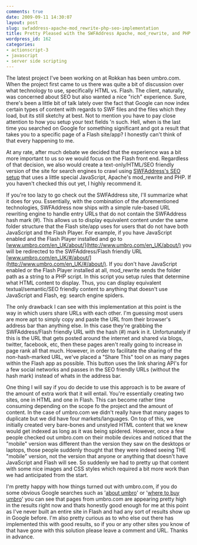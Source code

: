 ```yaml
---
comments: true
date: 2009-09-11 14:30:07
layout: post
slug: swfaddress-apache-mod_rewrite-php-seo-implementation
title: Pretty Pleased with the SWFAddress Apache, mod_rewrite, and PHP SEO Implementation
wordpress_id: 162
categories:
- actionscript-3
- javascript
- server side scripting
---
```


The latest project I've been working on at Rokkan has been umbro.com. When the project first came to us there was quite a bit of discussion over what technology to use, specifically HTML vs. Flash. The client, naturally, was concerned about SEO but also wanted a nice "rich" experience. Sure, there's been a little bit of talk lately over the fact that Google can now index certain types of content with regards to SWF files and the files which they load, but its still sketchy at best. Not to mention you have to pay close attention to how you setup your text fields 'n such. Hell, when is the last time you searched on Google for something significant and got a result that takes you to a specific page of a Flash site/app? I honestly can't think of that every happening to me.



At any rate, after much debate we decided that the experience was a bit more important to us so we would focus on the Flash front end. Regardless of that decision, we also would create a text-only/HTML/SEO friendly version of the site for search engines to crawl using [SWFAddress's SEO setup](http://www.asual.com/swfaddress/) that uses a little special JavaScript, Apache's mod_rewrite and PHP. If you haven't checked this out yet, I highly recommend it.

If you're too lazy to go check out the SWFAddress site, I'll summarize what it does for you. Essentially, with the combination of the aforementioned technologies, SWFAddress now ships with a simple rule-based URL rewriting engine to handle entry URLs that do not contain the SWFAddress hash mark (#). This allows us to display equivalent content under the same folder structure that the Flash site/app uses for users that do not have both JavaScript and the Flash Player. For example, if you have JavaScript enabled and the Flash Player installed and go to [www.umbro.com/en_UK/about/](http://www.umbro.com/en_UK/about/) you will be redirected to the SWFAddress/Flash friendly URL [www.umbro.com/en_UK/#/about/](http://www.umbro.com/en_UK/#/about/). If you don't have JavaScript enabled or the Flash Player installed at all, mod_rewrite sends the folder path as a string to a PHP script. In this script you setup rules that determine what HTML content to display. Thus, you can display equivalent textual/semantic/SEO friendly content to anything that doesn't use JavaScript and Flash, eg: search engine spiders.

The only drawback I can see with this implementation at this point is the way in which users share URLs with each other. I'm guessing most users are more apt to simply copy and paste the URL from their browser's address bar than anything else. In this case they're grabbing the SWFAddress/Flash friendly URL with the hash (#) mark in it. Unfortunately if this is the URL that gets posted around the internet and shared via blogs, twitter, facebook, etc, then these pages aren't really going to increase in page rank all that much. However, in order to facilitate the sharing of the non-hash-marked URL, we've placed a "Share This" tool on as many pages within the Flash app as possible. This button uses the link sharing API's for a few social networks and passes in the SEO friendly URLs (without the hash mark) instead of whats in the address bar.

One thing I will say if you do decide to use this approach is to be aware of the amount of extra work that it will entail. You're essentially creating two sites, one in HTML and one in Flash. This can become rather time consuming depending on the scope fo the project and the amount of content. In the case of umbro.com we didn't really have that many pages to duplicate but we did have four markets/languages. On top of this, we initially created very bare-bones and unstyled HTML content that we knew would get indexed as long as it was being spidered. However, once a few people checked out umbro.com on their mobile devices and noticed that the "mobile" version was different than the version they saw on the desktops or laptops, those people suddenly thought that they were indeed seeing THE "mobile" version, not the version that anyone or anything that doesn't have JavaScript and Flash will see. So suddenly we had to pretty up that content with some nice images and CSS styles which required a bit more work than we had anticipated from the start.

I'm pretty happy with how things turned out with umbro.com, if you do some obvious Google searches such as '[about umbro](http://www.google.com/search?rlz=1C1GGLS_enUS291US304&sourceid=chrome&ie=UTF-8&q=about+umbro)' or '[where to buy umbro](http://www.google.com/search?hl=en&rlz=1C1GGLS_enUS291US304&q=where+to+buy+umbro&aq=f&oq=&aqi=g10)' you can see that pages from umbro.com are appearing pretty high in the results right now and thats honestly good enough for me at this point as I've never built an entire site in Flash and had any sort of results show up in Google before. I'm also pretty curious as to who else out there has implemented this with good results, so if you or any other sites you know of that have gone with this solution please leave a comment and URL. Thanks in advance.
